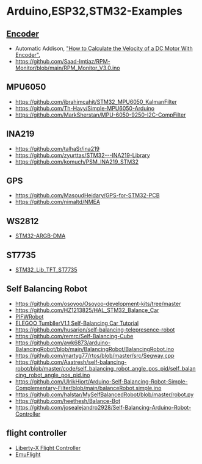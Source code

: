 # Arduino,ESP32,STM32-Examples

[Encoder](https://www.arduino.cc/reference/en/libraries/encoder/)
--
- Automatic Addison, ["How to Calculate the Velocity of a DC Motor With Encoder".](https://automaticaddison.com/how-to-calculate-the-velocity-of-a-dc-motor-with-encoder/)
- https://github.com/Saad-Imtiaz/RPM-Monitor/blob/main/RPM_Monitor_V3.0.ino

MPU6050
--
- https://github.com/ibrahimcahit/STM32_MPU6050_KalmanFilter
- https://github.com/Th-Havy/Simple-MPU6050-Arduino
- https://github.com/MarkSherstan/MPU-6050-9250-I2C-CompFilter

INA219
--
- https://github.com/talhaSr/ina219
- https://github.com/zyurttas/STM32---INA219-Library
- https://github.com/komuch/PSM_INA219_STM32

GPS
--
- https://github.com/MasoudHeidary/GPS-for-STM32-PCB
- https://github.com/nimaltd/NMEA

WS2812
--
- [STM32-ARGB-DMA](https://github.com/Crazy-Geeks/STM32-ARGB-DMA)

ST7735
--
- [STM32_Lib_TFT_ST7735](https://github.com/GolinskiyKonstantin/STM32_Lib_TFT_ST7735)

Self Balancing Robot
--
- https://github.com/osoyoo/Osoyoo-development-kits/tree/master
- https://github.com/HZ1213825/HAL_STM32_Balance_Car
- [PIFWRobot](https://github.com/tuannv0898/PIFer)
- [ELEGOO TumbllerV1.1 Self-Balancing Car Tutorial](https://github.com/elegooofficial/ELEGOO-TumbllerV1.1-Self-Balancing-Car-Tutorial)
- https://github.com/husarion/self-balancing-telepresence-robot
- https://github.com/remrc/Self-Balancing-Cube
- https://github.com/awk6873/arduino-BalancingRobot/blob/main/BalancingRobot/BalancingRobot.ino
- https://github.com/martyg77/rtos/blob/master/src/Segway.cpp
- https://github.com/Aaatresh/self-balancing-robot/blob/master/code/self_balancing_robot_angle_pos_pid/self_balancing_robot_angle_pos_pid.ino
- https://github.com/UlrikHjort/Arduino-Self-Balancing-Robot-Simple-Complementary-Filter/blob/main/balanceRobot.simple.ino
- https://github.com/halstar/MySelfBalancedRobot/blob/master/robot.py
- https://github.com/heethesh/Balance-Bot
- https://github.com/josealejandro2928/Self-Balancing-Arduino-Robot-Controller

flight controller
--
- [Liberty-X Flight Controller](https://github.com/F33RNI/Liberty-X)
- [EmuFlight](https://github.com/emuflight/EmuFlight)
